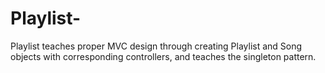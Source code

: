 # Playlist-
Playlist teaches proper MVC design through creating Playlist and Song objects with corresponding controllers, and teaches the singleton pattern.
